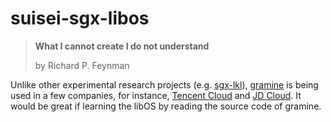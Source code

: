 # suisei-sgx-libos

> **What I cannot create I do not understand**
> 
> by Richard P. Feynman


Unlike other experimental research projects (e.g. [sgx-lkl](https://github.com/lsds/sgx-lkl)), [gramine](https://github.com/gramineproject/gramine) is being used in a few companies, for instance, [Tencent Cloud](https://www.tencentcloud.com/) and [JD Cloud](https://www.jdcloud.com/en/). It would be great if learning the libOS by reading the source code of gramine. 

